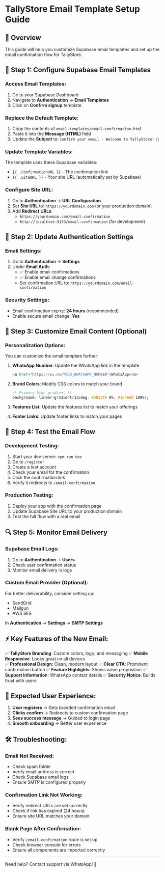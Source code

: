 # TallyStore Email Template Setup Guide

## 🎯 Overview
This guide will help you customize Supabase email templates and set up the email confirmation flow for TallyStore.

## 📧 Step 1: Configure Supabase Email Templates

### Access Email Templates:
1. Go to your Supabase Dashboard
2. Navigate to **Authentication** → **Email Templates**
3. Click on **Confirm signup** template

### Replace the Default Template:
1. Copy the contents of `email-templates/email-confirmation.html`
2. Paste it into the **Message (HTML)** field
3. Update the **Subject** to: `Confirm your email - Welcome to TallyStore! 🎉`

### Update Template Variables:
The template uses these Supabase variables:
- `{{ .ConfirmationURL }}` - The confirmation link
- `{{ .SiteURL }}` - Your site URL (automatically set by Supabase)

### Configure Site URL:
1. Go to **Authentication** → **URL Configuration**
2. Set **Site URL** to: `https://yourdomain.com` (or your production domain)
3. Add **Redirect URLs**:
   - `https://yourdomain.com/email-confirmation`
   - `http://localhost:5173/email-confirmation` (for development)

## 🔧 Step 2: Update Authentication Settings

### Email Settings:
1. Go to **Authentication** → **Settings**
2. Under **Email Auth**:
   - ✅ Enable email confirmations
   - ✅ Enable email change confirmations
   - Set confirmation URL to: `https://yourdomain.com/email-confirmation`

### Security Settings:
- Email confirmation expiry: **24 hours** (recommended)
- Enable secure email change: **Yes**

## 🎨 Step 3: Customize Email Content (Optional)

### Personalization Options:
You can customize the email template further:

1. **WhatsApp Number**: Update the WhatsApp link in the template
   ```html
   <a href="https://wa.me/YOUR_WHATSAPP_NUMBER">WhatsApp</a>
   ```

2. **Brand Colors**: Modify CSS colors to match your brand
   ```css
   /* Primary blue gradient */
   background: linear-gradient(135deg, #3b82f6 0%, #1d4ed8 100%);
   ```

3. **Features List**: Update the features list to match your offerings

4. **Footer Links**: Update footer links to match your pages

## 🚀 Step 4: Test the Email Flow

### Development Testing:
1. Start your dev server: `npm run dev`
2. Go to `/register`
3. Create a test account
4. Check your email for the confirmation
5. Click the confirmation link
6. Verify it redirects to `/email-confirmation`

### Production Testing:
1. Deploy your app with the confirmation page
2. Update Supabase Site URL to your production domain
3. Test the full flow with a real email

## 🔍 Step 5: Monitor Email Delivery

### Supabase Email Logs:
1. Go to **Authentication** → **Users**
2. Check user confirmation status
3. Monitor email delivery in logs

### Custom Email Provider (Optional):
For better deliverability, consider setting up:
- SendGrid
- Mailgun
- AWS SES

In **Authentication** → **Settings** → **SMTP Settings**

## ⚡ Key Features of the New Email:

✅ **TallyStore Branding**: Custom colors, logo, and messaging
✅ **Mobile Responsive**: Looks great on all devices  
✅ **Professional Design**: Clean, modern layout
✅ **Clear CTA**: Prominent confirmation button
✅ **Feature Highlights**: Shows value proposition
✅ **Support Information**: WhatsApp contact details
✅ **Security Notice**: Builds trust with users

## 🎯 Expected User Experience:

1. **User registers** → Gets branded confirmation email
2. **Clicks confirm** → Redirects to custom confirmation page  
3. **Sees success message** → Guided to login page
4. **Smooth onboarding** → Better user experience

## 🛠️ Troubleshooting:

### Email Not Received:
- Check spam folder
- Verify email address is correct
- Check Supabase email logs
- Ensure SMTP is configured properly

### Confirmation Link Not Working:
- Verify redirect URLs are set correctly
- Check if link has expired (24 hours)
- Ensure site URL matches your domain

### Blank Page After Confirmation:
- Verify `/email-confirmation` route is set up
- Check browser console for errors
- Ensure all components are imported correctly

---

Need help? Contact support via WhatsApp! 💬
